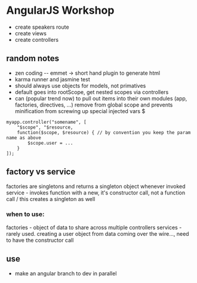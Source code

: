 # AngularJS Workshop

* create speakers route
* create views
* create controllers

## random notes
* zen coding -- emmet -> short hand plugin to generate html
* karma runner and jasmine test
* should always use objects for models, not primatives
* default goes into rootScope, get nested scopes via controllers
* can (popular trend now) to pull out items into their own modules (app, factories, directives, ...)
remove from global scope and prevents minification from screwing up special injected vars $<name>
```
myapp.controller("somename", [
	"$scope", "$resource,
	function($scope, $resource) { // by convention you keep the param name as above
		$scope.user = ...
	}
]);
```

## factory vs service
factories are singletons and returns a singleton object whenever invoked
service - invokes function with a new, it's constructor call, not a function call / this creates a singleton as well
### when to use:
factories - object of data to share across multiple controllers
services - rarely used. creating a user object from data coming over the wire..., need to have the constructor call

## use
* make an angular branch to dev in parallel 